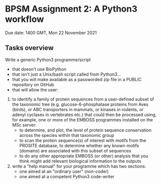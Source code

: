 # BPSM Assignment 2: A Python3 workflow

Due date: 1400 GMT, Mon 22 November 2021  
## Tasks overview
Write a generic Python3 programme/script 
  - that doesn't use BioPython
  - that isn't just a Unix/bash script called from Python3...
  - that you will make available as a passworded zip file in a PUBLIC repository on GitHub
  - that will allow the user:
  1. to identify a family of protein sequences from a user-defined subset of the taxonomic tree (e.g. glucose-6-phosphatase proteins from Aves (birds), or ABC transporters in mammals, or kinases in rodents, or adenyl
cyclases in vertebrates etc.) that could then be processed using, for example, one or more of the EMBOSS programmes installed on the MSc server:  
      - to determine, and plot, the level of protein sequence conservation across the species within that taxonomic group
      - to scan the protein sequence(s) of interest with motifs from the PROSITE database, to determine whether any known motifs (domains) are associated with this subset of sequences
      - to do any other appropriate EMBOSS (or other) analysis that you think might add relevant biological information to the outputs
  2. write a "help manual" for your programme which has two sections:
      - one aimed at an "ordinary user" (non-coder)
      - one aimed at a competent Python3 code-writer
